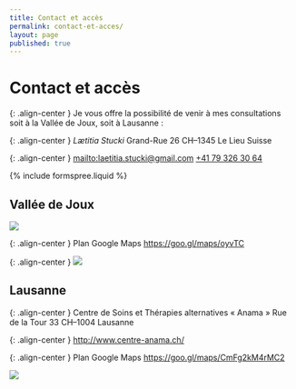 ```yaml
---
title: Contact et accès
permalink: contact-et-acces/
layout: page
published: true
---
```


# Contact et accès

{: .align-center }
Je vous offre la possibilité de venir à mes consultations soit à la Vallée de Joux, soit à Lausanne :

{: .align-center }
*Lætitia Stucki*
Grand-Rue 26
CH–1345 Le Lieu
Suisse

{: .align-center }
<mailto:laetitia.stucki@gmail.com>
<i class="fa fa-mobile"></i> <a href="tel:+41 79 326 30 64">+41 79 326 30 64</a>

{% include formspree.liquid %}


## Vallée de Joux

![](../images/laetitia-stucki-cabinet-vallee-de-joux.jpg)

{: .align-center }
Plan Google Maps
<https://goo.gl/maps/oyvTC>

{: .align-center }
![](../images/laetitia-stucki-cabinet-vallee-de-joux-acces.jpg)

## Lausanne

{: .align-center }
Centre de Soins et Thérapies alternatives
« Anama »
Rue de la Tour 33
CH–1004 Lausanne

{: .align-center }
<http://www.centre-anama.ch/>

{: .align-center }
Plan Google Maps
<https://goo.gl/maps/CmFg2kM4rMC2>

![](../images/laetitia-stucki-cabinet-lausanne.jpg)

